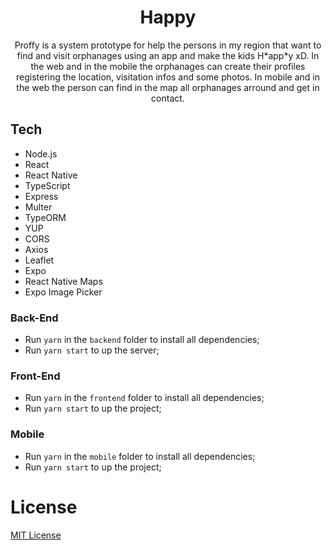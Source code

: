 <h1 align="center">
  Happy
</h1>

<p align="center">
  Proffy is a system prototype for help the persons in my region that want to find and visit orphanages using an app and make the kids H*app*y xD. In the web and in the mobile the orphanages can create their profiles registering  the location, visitation infos and some photos. In mobile and in the web the person can find in the map all orphanages arround and get in contact.
</p>

## Tech

- Node.js
- React
- React Native
- TypeScript
- Express
- Multer
- TypeORM
- YUP
- CORS
- Axios
- Leaflet
- Expo
- React Native Maps
- Expo Image Picker


### Back-End
- Run `yarn` in the `backend` folder to install all dependencies;
- Run `yarn start` to up the server;

### Front-End 
- Run `yarn` in the `frontend` folder to install all dependencies;
- Run `yarn start` to up the project;

### Mobile
- Run `yarn` in the `mobile` folder to install all dependencies;
- Run `yarn start` to up the project;

# License
[MIT License](/LICENSE)
